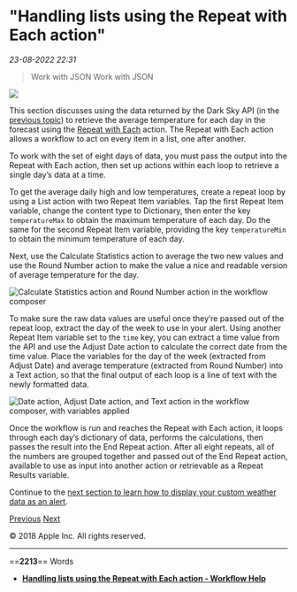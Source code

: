 # "Handling lists using the Repeat with Each action"

*23-08-2022 22:31* 

> Work with JSON
Work with JSON

![](https://help.apple.com/workflow/en.lproj/GlobalArt/AppIconDefault_Workflow.png)

This section discusses using the data returned by the Dark Sky API (in the [previous topic](https://help.apple.com/workflow/#/apdf01294032)) to retrieve the average temperature for each day in the forecast using the [Repeat with Each](https://help.apple.com/workflow/#/apdc11deb2c1) action. The Repeat with Each action allows a workflow to act on every item in a list, one after another.

To work with the set of eight days of data, you must pass the output into the Repeat with Each action, then set up actions within each loop to retrieve a single day’s data at a time.

To get the average daily high and low temperatures, create a repeat loop by using a List action with two Repeat Item variables. Tap the first Repeat Item variable, change the content type to Dictionary, then enter the key `temperatureMax` to obtain the maximum temperature of each day. Do the same for the second Repeat Item variable, providing the key `temperatureMin` to obtain the minimum temperature of each day.

Next, use the Calculate Statistics action to average the two new values and use the Round Number action to make the value a nice and readable version of average temperature for the day.

![Calculate Statistics action and Round Number action in the workflow composer](https://help.apple.com/workflow/en.lproj/Art/S0170_Repeat04.png)

To make sure the raw data values are useful once they’re passed out of the repeat loop, extract the day of the week to use in your alert. Using another Repeat Item variable set to the `time` key, you can extract a time value from the API and use the Adjust Date action to calculate the correct date from the time value. Place the variables for the day of the week (extracted from Adjust Date) and average temperature (extracted from Round Number) into a Text action, so that the final output of each loop is a line of text with the newly formatted data.

![Date action, Adjust Date action, and Text action in the workflow composer, with variables applied](https://help.apple.com/workflow/en.lproj/Art/S0171_Repeat05.png)

Once the workflow is run and reaches the Repeat with Each action, it loops through each day’s dictionary of data, performs the calculations, then passes the result into the End Repeat action. After all eight repeats, all of the numbers are grouped together and passed out of the End Repeat action, available to use as input into another action or retrievable as a Repeat Results variable.

Continue to the [next section to learn how to display your custom weather data as an alert](https://help.apple.com/workflow/#/apd9cf19a736).

[Previous](https://help.apple.com/workflow/#/apdf01294032) [Next](https://help.apple.com/workflow/#/apd9cf19a736)

© 2018 Apple Inc. All rights reserved.
***

==**2213**== Words

- **[Handling lists using the Repeat with Each action - Workflow Help](https://help.apple.com/workflow/#/apd9ba41d21b)**